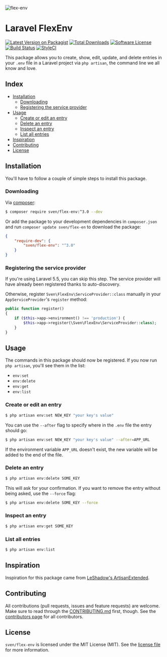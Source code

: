 ![flex-env](https://cloud.githubusercontent.com/assets/11269635/12526309/85a09084-c16c-11e5-8099-cddf6f8fce78.jpg)

# Laravel FlexEnv
[![Latest Version on Packagist][ico-version]][link-packagist]
[![Total Downloads][ico-downloads]][link-downloads]
[![Software License][ico-license]](LICENSE.md)
[![Build Status][ico-build]][link-build]
[![StyleCI][ico-styleci]][link-styleci]

This package allows you to create, show, edit, update, and delete entries in
your `.env` file in a Laravel project via `php artisan`, the command line
we all know and love.

## Index
- [Installation](#installation)
  - [Downloading](#downloading)
  - [Registering the service provider](#registering-the-service-provider)
- [Usage](#usage)
  - [Create or edit an entry](#create-or-edit-an-entry)
  - [Delete an entry](#delete-an-entry)
  - [Inspect an entry](#inspect-an-entry)
  - [List all entries](#list-all-entries)
- [Inspiration](#inspiration)
- [Contributing](#contributing)
- [License](#license)

## Installation
You'll have to follow a couple of simple steps to install this package.

### Downloading
Via [composer](http://getcomposer.org):

```bash
$ composer require sven/flex-env:^3.0 --dev
```

Or add the package to your development dependencies in `composer.json` and run
`composer update sven/flex-en` to download the package:

```json
{
    "require-dev": {
        "sven/flex-env": "^3.0"
    }
}
```

### Registering the service provider
If you're using Laravel 5.5, you can skip this step. The service provider will have already been registered
thanks to auto-discovery. 

Otherwise, register `Sven\FlexEnv\ServiceProvider::class` manually in your `AppServiceProvider`'s
`register` method:

```php
public function register()
{
    if ($this->app->environment() !== 'production') {
        $this->app->register(\Sven\FlexEnv\ServiceProvider::class);
    }    
}
```

## Usage
The commands in this package should now be registered. If you now run `php artisan`,
you'll see them in the list:

- `env:set`
- `env:delete`
- `env:get`
- `env:list`

### Create or edit an entry
```bash
$ php artisan env:set NEW_KEY "your key's value"
```

You can use the `--after` flag to specify where in the `.env` file the entry should go:

```bash
$ php artisan env:set NEW_KEY "your key's value" --after=APP_URL
```

If the environment variable `APP_URL` doesn't exist, the new variable will be added to
the end of the file.

### Delete an entry
```bash
$ php artisan env:delete SOME_KEY
```

This will ask for your confirmation. If you want to remove the entry without being asked,
use the `--force` flag: 

```bash
$ php artisan env:delete SOME_KEY --force
```

### Inspect an entry
```bash
$ php artisan env:get SOME_KEY
```

### List all entries
```bash
$ php artisan env:list
```

## Inspiration
Inspiration for this package came from [LeShadow's ArtisanExtended](https://github.com/LeShadow/ArtisanExtended).

## Contributing
All contributions (pull requests, issues and feature requests) are
welcome. Make sure to read through the [CONTRIBUTING.md](CONTRIBUTING.md) first,
though. See the [contributors page](../../graphs/contributors) for all contributors.

## License
`sven/flex-env` is licensed under the MIT License (MIT). See the [license file](LICENSE.md)
for more information.

[ico-version]: https://img.shields.io/packagist/v/sven/flex-env.svg?style=flat-square
[ico-license]: https://img.shields.io/badge/license-MIT-green.svg?style=flat-square
[ico-downloads]: https://img.shields.io/packagist/dt/sven/flex-env.svg?style=flat-square
[ico-build]: https://img.shields.io/travis/svenlujten/flex-env?style=flat-square
[ico-styleci]: https://styleci.io/repos/49644781/shield

[link-packagist]: https://packagist.org/packages/sven/flex-env
[link-downloads]: https://packagist.org/packages/sven/flex-env
[link-build]: https://travis-ci.org/svenluijten/flex-env
[link-styleci]: https://styleci.io/repos/49644781
